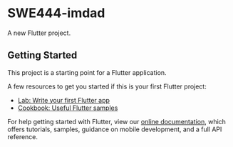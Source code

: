 # SWE444-imdad

 A new Flutter project.

 ## Getting Started

 This project is a starting point for a Flutter application.

 A few resources to get you started if this is your first Flutter project:

 - [Lab: Write your first Flutter app](https://flutter.dev/docs/get-started/codelab)
 - [Cookbook: Useful Flutter samples](https://flutter.dev/docs/cookbook)

 For help getting started with Flutter, view our
 [online documentation](https://flutter.dev/docs), which offers tutorials,
 samples, guidance on mobile development, and a full API reference.
